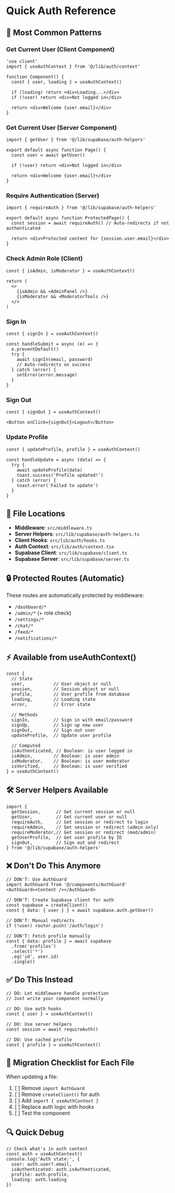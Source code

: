 # Quick Auth Reference

## 🚀 Most Common Patterns

### Get Current User (Client Component)
```tsx
'use client'
import { useAuthContext } from '@/lib/auth/context'

function Component() {
  const { user, loading } = useAuthContext()
  
  if (loading) return <div>Loading...</div>
  if (!user) return <div>Not logged in</div>
  
  return <div>Welcome {user.email}</div>
}
```

### Get Current User (Server Component)
```tsx
import { getUser } from '@/lib/supabase/auth-helpers'

export default async function Page() {
  const user = await getUser()
  
  if (!user) return <div>Not logged in</div>
  
  return <div>Welcome {user.email}</div>
}
```

### Require Authentication (Server)
```tsx
import { requireAuth } from '@/lib/supabase/auth-helpers'

export default async function ProtectedPage() {
  const session = await requireAuth() // Auto-redirects if not authenticated
  
  return <div>Protected content for {session.user.email}</div>
}
```

### Check Admin Role (Client)
```tsx
const { isAdmin, isModerator } = useAuthContext()

return (
  <>
    {isAdmin && <AdminPanel />}
    {isModerator && <ModeratorTools />}
  </>
)
```

### Sign In
```tsx
const { signIn } = useAuthContext()

const handleSubmit = async (e) => {
  e.preventDefault()
  try {
    await signIn(email, password)
    // Auto-redirects on success
  } catch (error) {
    setError(error.message)
  }
}
```

### Sign Out
```tsx
const { signOut } = useAuthContext()

<Button onClick={signOut}>Logout</Button>
```

### Update Profile
```tsx
const { updateProfile, profile } = useAuthContext()

const handleUpdate = async (data) => {
  try {
    await updateProfile(data)
    toast.success('Profile updated!')
  } catch (error) {
    toast.error('Failed to update')
  }
}
```

## 📁 File Locations

- **Middleware**: `src/middleware.ts`
- **Server Helpers**: `src/lib/supabase/auth-helpers.ts`
- **Client Hooks**: `src/lib/auth/hooks.ts`
- **Auth Context**: `src/lib/auth/context.tsx`
- **Supabase Client**: `src/lib/supabase/client.ts`
- **Supabase Server**: `src/lib/supabase/server.ts`

## 🔒 Protected Routes (Automatic)

These routes are automatically protected by middleware:
- `/dashboard/*`
- `/admin/*` (+ role check)
- `/settings/*`
- `/chat/*`
- `/feed/*`
- `/notifications/*`

## ⚡ Available from useAuthContext()

```tsx
const {
  // State
  user,           // User object or null
  session,        // Session object or null
  profile,        // User profile from database
  loading,        // Loading state
  error,          // Error state
  
  // Methods
  signIn,         // Sign in with email/password
  signUp,         // Sign up new user
  signOut,        // Sign out user
  updateProfile,  // Update user profile
  
  // Computed
  isAuthenticated, // Boolean: is user logged in
  isAdmin,        // Boolean: is user admin
  isModerator,    // Boolean: is user moderator
  isVerified,     // Boolean: is user verified
} = useAuthContext()
```

## 🛠️ Server Helpers Available

```tsx
import {
  getSession,      // Get current session or null
  getUser,         // Get current user or null
  requireAuth,     // Get session or redirect to login
  requireAdmin,    // Get session or redirect (admin only)
  requireModerator,// Get session or redirect (mod/admin)
  getUserProfile,  // Get user profile by ID
  signOut,         // Sign out and redirect
} from '@/lib/supabase/auth-helpers'
```

## ❌ Don't Do This Anymore

```tsx
// DON'T: Use AuthGuard
import AuthGuard from '@/components/AuthGuard'
<AuthGuard><Content /></AuthGuard>

// DON'T: Create Supabase client for auth
const supabase = createClient()
const { data: { user } } = await supabase.auth.getUser()

// DON'T: Manual redirects
if (!user) router.push('/auth/login')

// DON'T: Fetch profile manually
const { data: profile } = await supabase
  .from('profiles')
  .select('*')
  .eq('id', user.id)
  .single()
```

## ✅ Do This Instead

```tsx
// DO: Let middleware handle protection
// Just write your component normally

// DO: Use auth hooks
const { user } = useAuthContext()

// DO: Use server helpers
const session = await requireAuth()

// DO: Use cached profile
const { profile } = useAuthContext()
```

## 🎯 Migration Checklist for Each File

When updating a file:
1. [ ] Remove `import AuthGuard`
2. [ ] Remove `createClient()` for auth
3. [ ] Add `import { useAuthContext }`
4. [ ] Replace auth logic with hooks
5. [ ] Test the component

## 🔍 Quick Debug

```tsx
// Check what's in auth context
const auth = useAuthContext()
console.log('Auth state:', {
  user: auth.user?.email,
  isAuthenticated: auth.isAuthenticated,
  profile: auth.profile,
  loading: auth.loading
})
```